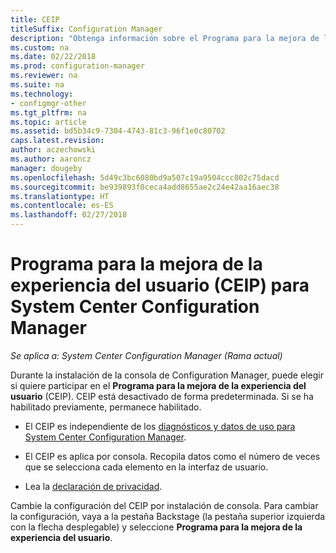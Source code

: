 ```yaml
---
title: CEIP
titleSuffix: Configuration Manager
description: "Obtenga información sobre el Programa para la mejora de la experiencia del usuario para System Center Configuration Manager."
ms.custom: na
ms.date: 02/22/2018
ms.prod: configuration-manager
ms.reviewer: na
ms.suite: na
ms.technology:
- configmgr-other
ms.tgt_pltfrm: na
ms.topic: article
ms.assetid: bd5b34c9-7304-4743-81c3-96f1e0c80702
caps.latest.revision: 
author: aczechowski
ms.author: aaroncz
manager: dougeby
ms.openlocfilehash: 5d49c3bc6080bd9a507c19a9504ccc802c75dacd
ms.sourcegitcommit: be939893f0ceca4add8655ae2c24e42aa16aec38
ms.translationtype: HT
ms.contentlocale: es-ES
ms.lasthandoff: 02/27/2018
---
```

# <a name="customer-experience-improvement-program-ceip-for-system-center-configuration-manager"></a>Programa para la mejora de la experiencia del usuario (CEIP) para System Center Configuration Manager

*Se aplica a: System Center Configuration Manager (Rama actual)*

Durante la instalación de la consola de Configuration Manager, puede elegir si quiere participar en el **Programa para la mejora de la experiencia del usuario** (CEIP). CEIP está desactivado de forma predeterminada. Si se ha habilitado previamente, permanece habilitado.  

-   El CEIP es independiente de los [diagnósticos y datos de uso para System Center Configuration Manager](../../../core/plan-design/diagnostics/diagnostics-and-usage-data.md).  

-   El CEIP es aplica por consola. Recopila datos como el número de veces que se selecciona cada elemento en la interfaz de usuario.  

-   Lea la [declaración de privacidad](https://privacy.microsoft.com/privacystatement).  

Cambie la configuración del CEIP por instalación de consola. Para cambiar la configuración, vaya a la pestaña Backstage (la pestaña superior izquierda con la flecha desplegable) y seleccione **Programa para la mejora de la experiencia del usuario**.  
